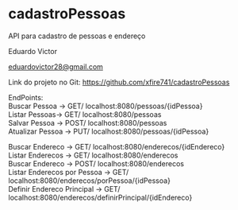 # cadastroPessoas
API para cadastro de pessoas e endereço

Eduardo Victor

eduardovictor28@gmail.com

Link do projeto no Git: https://github.com/xfire741/cadastroPessoas

EndPoints:<br>
Buscar Pessoa → GET/ localhost:8080/pessoas/{idPessoa}<br>
Listar Pessoas→ GET/ localhost:8080/pessoas<br>
Salvar Pessoa → POST/ localhost:8080/pessoas<br>
Atualizar Pessoa → PUT/ localhost:8080/pessoas/{idPessoa}<br>

Buscar Endereco → GET/ localhost:8080/enderecos/{idEndereco}<br>
Listar Enderecos → GET/ localhost:8080/enderecos<br>
Buscar Endereco → POST/ localhost:8080/enderecos<br>
Listar Enderecos por Pessoa → GET/ localhost:8080/enderecos/porPessoa/{idPessoa}<br>
Definir Endereco Principal → GET/ localhost:8080/enderecos/definirPrincipal/{idEndereco}<br>
